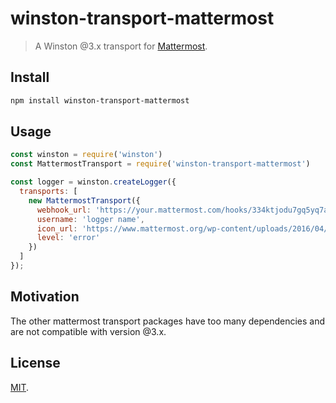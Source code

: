 # winston-transport-mattermost

> A Winston @3.x transport for [Mattermost](https://mattermost.com/).

## Install

```bash
npm install winston-transport-mattermost
```

## Usage

```js
const winston = require('winston')
const MattermostTransport = require('winston-transport-mattermost')

const logger = winston.createLogger({
  transports: [
    new MattermostTransport({
      webhook_url: 'https://your.mattermost.com/hooks/334ktjodu7gq5yq7afj3w',
      username: 'logger name',
      icon_url: 'https://www.mattermost.org/wp-content/uploads/2016/04/icon.png',
      level: 'error'
    })
  ]
});
```

## Motivation
The other mattermost transport packages have too many dependencies and are not compatible with version @3.x.

## License
[MIT](./LICENSE).
